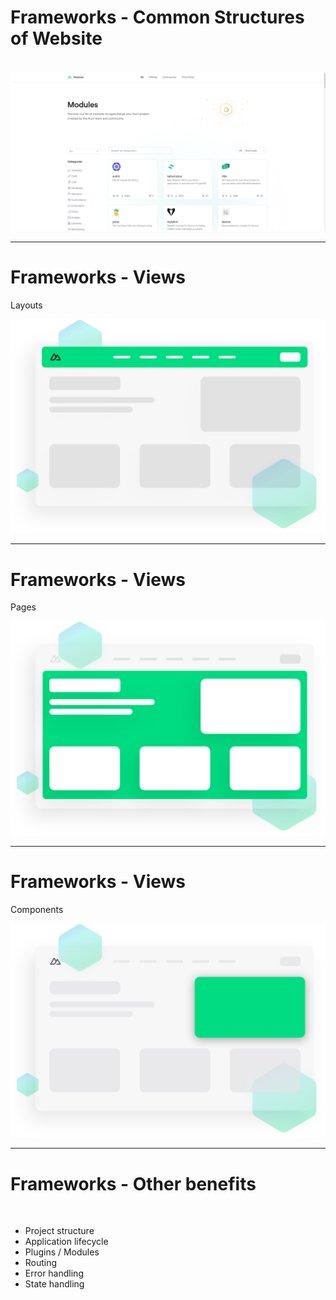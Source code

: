 # <twemoji-sparkles/> Frameworks - Common Structures of Website

<br/>
<img src="/images/frameworks/nuxt-website-component-overview.png" class="w-80% b-1 shadow-md">

<v-clicks>
    <div v-click-hide="2" id="layout-nav-highlighter" class="b-2 border-teal-300 w-179 h-10 abs-tl top-30 left-11 shadow-lg rounded-md"></div>
    <div v-click-hide="3" id="layout-page-highlighter" class="b-2 border-teal-300 w-179 h-88 abs-tl top-35 left-11 shadow-lg rounded-md"></div>
    <div v-click-hide="4" id="layout-element-highlighter" class="b-2 border-teal-300 w-24 h-7 abs-tl top-72 left-43 shadow-lg rounded-md"></div>
    <div id="layout-element-highlighter" class="b-2 border-teal-300 w-31 h-26 abs-tl top-78 left-66 shadow-lg rounded-md"></div>
</v-clicks>

---

# <twemoji-sparkles/> Frameworks - Views
Layouts

<img src="/images/frameworks/nuxt-layouts.svg" class="h-80% ">

---

# <twemoji-sparkles/> Frameworks - Views
Pages

<img src="/images/frameworks/nuxt-pages.svg" class="h-80% ">

---

# <twemoji-sparkles/> Frameworks - Views
Components

<img src="/images/frameworks/nuxt-components.svg" class="h-80% ">

---

# <twemoji-sparkles/> Frameworks - Other benefits

<br/>

- Project structure
- Application lifecycle
- Plugins / Modules
- Routing
- Error handling
- State handling